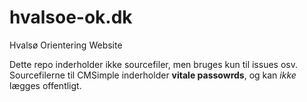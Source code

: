 # hvalsoe-ok.dk
Hvalsø Orientering Website

Dette repo inderholder ikke sourcefiler, men bruges kun til issues osv.
Sourcefilerne til CMSimple inderholder __vitale passowrds__, og kan _ikke_ lægges offentligt.
